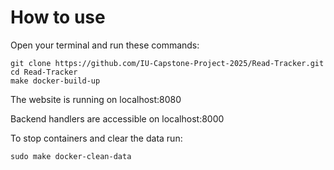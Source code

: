 # How to use

Open your terminal and run these commands:

```
git clone https://github.com/IU-Capstone-Project-2025/Read-Tracker.git
cd Read-Tracker
make docker-build-up
```
The website is running on localhost:8080


Backend handlers are accessible on localhost:8000

To stop containers and clear the data run:

```
sudo make docker-clean-data
```

